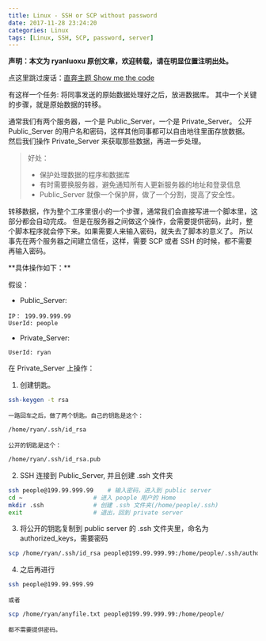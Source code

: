 ```yaml
---
title: Linux - SSH or SCP without password
date: 2017-11-28 23:24:20
categories: Linux
tags: [Linux, SSH, SCP, password, server]
---
```


**声明：本文为 ryanluoxu 原创文章，欢迎转载，请在明显位置注明出处。**

点这里跳过废话：[直奔主题 Show me the code](#直奔主题)

有这样一个任务: 将同事发送的原始数据处理好之后，放进数据库。
其中一个关键的步骤，就是原始数据的转移。

通常我们有两个服务器，一个是 Public_Server，一个是 Private_Server。 
公开 Public_Server 的用户名和密码，这样其他同事都可以自由地往里面存放数据。
然后我们操作 Private_Server 来获取那些数据，再进一步处理。

> 好处：
> - 保护处理数据的程序和数据库
> - 有时需要换服务器，避免通知所有人更新服务器的地址和登录信息
> - Public_Server 就像一个保护屏，做了一个分割，提高了安全性。

<!--more-->
转移数据，作为整个工序里很小的一个步骤，通常我们会直接写进一个脚本里，这部分都会自动完成。
但是在服务器之间做这个操作，会需要提供密码，此时，整个脚本程序就会停下来。如果需要人来输入密码，就失去了脚本的意义了。
所以事先在两个服务器之间建立信任，这样，需要 SCP 或者 SSH 的时候，都不需要再输入密码。

<a name="直奔主题"/>
**具体操作如下：**

假设：

- Public_Server: 
```
IP： 199.99.999.99
UserId: people 
```
- Private_Server:
```
UserId: ryan
```

在 Private_Server 上操作：

1. 创建钥匙。
```bash
ssh-keygen -t rsa
```
	一路回车之后，做了两个钥匙。自己的钥匙是这个：
```bash
/home/ryan/.ssh/id_rsa
```
	公开的钥匙是这个：
```bash
/home/ryan/.ssh/id_rsa.pub
```
2. SSH 连接到 Public_Server, 并且创建 .ssh 文件夹
```bash
ssh people@199.99.999.99	# 输入密码，进入到 public server
cd ~					# 进入 people 用户的 Home
mkdir .ssh				# 创建 .ssh 文件夹(/home/people/.ssh)
exit					# 退出，回到 private server
```
3. 将公开的钥匙复制到 public server 的 .ssh 文件夹里，命名为 authorized_keys，需要密码
```bash
scp /home/ryan/.ssh/id_rsa people@199.99.999.99:/home/people/.ssh/authorized_keys
```
4. 之后再进行 
```bash
ssh people@199.99.999.99
```
	或者
```bash
scp /home/ryan/anyfile.txt people@199.99.999.99:/home/people/
```
	都不需要提供密码。
